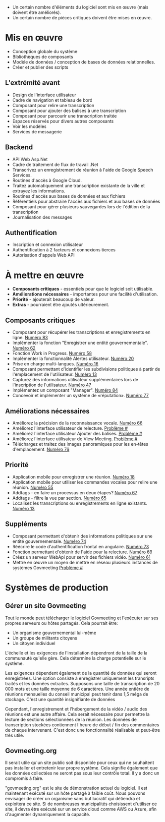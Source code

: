 
<ul>
<li> Un certain nombre d&#39;éléments du logiciel sont mis en œuvre (mais doivent être améliorés). </li>
<li> Un certain nombre de pièces critiques doivent être mises en œuvre. </li>
</ul><h1> Mis en œuvre </h1>
<ul>
<li> Conception globale du système </li>
<li> Bibliothèques de composants </li>
<li> Modèle de données / conception de bases de données relationnelles. </li>
<li> Créer et publier des scripts </li>
</ul><h2> L&#39;extrémité avant </h2>
<ul>
<li> Design de l&#39;interface utilisateur </li>
<li> Cadre de navigation et tableau de bord </li>
<li> Composant pour relire une transcription </li>
<li> Composant pour ajouter des balises à une transcription </li>
<li> Composant pour parcourir une transcription traitée </li>
<li> Espaces réservés pour divers autres composants </li>
<li> Voir les modèles </li>
<li> Services de messagerie </li>
</ul><h2> Backend </h2>
<ul>
<li> API Web Asp.Net </li>
<li> Cadre de traitement de flux de travail .Net </li>
<li> Transcrivez un enregistrement de réunion à l&#39;aide de Google Speech Services. </li>
<li> Routines d&#39;accès à Google Cloud. </li>
<li> Traitez automatiquement une transcription existante de la ville et extrayez les informations. </li>
<li> Routines d&#39;accès aux bases de données et aux fichiers </li>
<li> Référentiels pour abstraire l&#39;accès aux fichiers et aux bases de données </li>
<li> Composant pour gérer plusieurs sauvegardes lors de l&#39;édition de la transcription </li>
<li> Journalisation des messages </li>
</ul><h2> Authentification </h2>
<ul>
<li> Inscription et connexion utilisateur </li>
<li> Authentification à 2 facteurs et connexions tierces </li>
<li> Autorisation d&#39;appels Web API </li>
</ul><h1> À mettre en œuvre </h1>
<ul>
<li> <b>Composants critiques</b> - essentiels pour que le logiciel soit utilisable. </li>
<li> <b>Améliorations nécessaires</b> - importantes pour une facilité d&#39;utilisation. </li>
<li> <b>Priorité</b> - ajouterait beaucoup de valeur. </li>
<li> <b>Extras</b> - pourraient être ajoutés ultérieurement. </li>
</ul><h2> Composants critiques </h2>
<ul>
<li> Composant pour récupérer les transcriptions et enregistrements en ligne. <a href="https://github.com/govmeeting/govmeeting/issues/83">Numéro 83</a> </li>
<li> Implémenter la fonction "Enregistrer une entité gouvernementale". <a href="https://github.com/govmeeting/govmeeting/issues/62">Numéro 62</a> </li>
<li> Fonction Work in Progress. <a href="https://github.com/govmeeting/govmeeting/issues/58">Numéro 58</a> </li>
<li> Implémenter la fonctionnalité Alertes utilisateur. <a href="https://github.com/govmeeting/govmeeting/issues/20">Numéro 20</a> </li>
<li> Prise en charge multi-langues. <a href="https://github.com/govmeeting/govmeeting/issues/16">Numéro 16</a> </li>
<li> Composant permettant d&#39;identifier les subdivisions politiques à partir de l&#39;emplacement de l&#39;utilisateur. <a href="https://github.com/govmeeting/govmeeting/issues/13">Numéro 13</a> </li>
<li> Capturez des informations utilisateur supplémentaires lors de l&#39;inscription de l&#39;utilisateur. <a href="https://github.com/govmeeting/govmeeting/issues/47">Numéro 47</a> </li>
<li> Implémentez un composant "Manager". <a href="https://github.com/govmeeting/govmeeting/issues/84">Numéro 84</a> </li>
<li> Concevoir et implémenter un système de «réputation». <a href="https://github.com/govmeeting/govmeeting/issues/77">Numéro 77</a> </li>
</ul><h2> Améliorations nécessaires </h2>
<ul>
<li> Améliorez la précision de la reconnaissance vocale. <a href="https://github.com/govmeeting/govmeeting/issues/66">Numéro 66</a> </li>
<li> Améliorez l&#39;interface utilisateur de relecture. <a href="https://github.com/govmeeting/govmeeting/issues/">Problème #</a> </li>
<li> Améliorez l&#39;interface utilisateur Ajouter des balises. <a href="https://github.com/govmeeting/govmeeting/issues/">Problème #</a> </li>
<li> Améliorez l&#39;interface utilisateur de View Meeting. <a href="https://github.com/govmeeting/govmeeting/issues/">Problème #</a> </li>
<li> Téléchargez et traitez des images panoramiques pour les en-têtes d&#39;emplacement. <a href="https://github.com/govmeeting/govmeeting/issues/76">Numéro 76</a> </li>
</ul><h2> Priorité </h2>
<ul>
<li> Application mobile pour enregistrer une réunion. <a href="https://github.com/govmeeting/govmeeting/issues/18">Numéro 18</a> </li>
<li> Application mobile pour utiliser les commandes vocales pour relire une réunion. <a href="https://github.com/govmeeting/govmeeting/issues/55">Numéro 55</a> </li>
<li> Addtags - en faire un processus en deux étapes? <a href="https://github.com/govmeeting/govmeeting/issues/67">Numéro 67</a> </li>
<li> Addtags - filtre la vue par section. <a href="https://github.com/govmeeting/govmeeting/issues/65">Numéro 65</a> </li>
<li> Localisez les transcriptions ou enregistrements en ligne existants. <a href="https://github.com/govmeeting/govmeeting/issues/13">Numéro 13</a> </li>
</ul><h2> Suppléments </h2>
<ul>
<li> Composant permettant d&#39;obtenir des informations politiques sur une entité gouvernementale. <a href="https://github.com/govmeeting/govmeeting/issues/74">Numéro 74</a> </li>
<li> Réécrire le code d&#39;authentification frontal en angulaire. <a href="https://github.com/govmeeting/govmeeting/issues/73">Numéro 73</a> </li>
<li> Fonction permettant d&#39;obtenir de l&#39;aide pour la relecture. <a href="https://github.com/govmeeting/govmeeting/issues/69">Numéro 69</a> </li>
<li> Créez un serveur WebApi pour servir des fichiers vidéo. <a href="https://github.com/govmeeting/govmeeting/issues/61">Numéro 61</a> </li>
<li> Mettre en œuvre un moyen de mettre en réseau plusieurs instances de systèmes Govmeeting <a href="https://github.com/govmeeting/govmeeting/issues/">Problème #</a> </li>
</ul><h1> Systèmes de production </h1><h2> Gérer un site Govmeeting </h2><p> Tout le monde peut télécharger le logiciel Govmeeting et l&#39;exécuter sur ses propres serveurs ou hôtes partagés. Cela pourrait être: </p>
<ul>
<li> Un organisme gouvernemental lui-même </li>
<li> Un groupe de militants citoyens </li>
<li> Un citoyen individuel </li>
</ul><p> L&#39;échelle et les exigences de l&#39;installation dépendront de la taille de la communauté qu&#39;elle gère. Cela détermine la charge potentielle sur le système. </p><p> Les exigences dépendent également de la quantité de données qui seront enregistrées. Une option consiste à enregistrer uniquement les transripts traités et les données extraites. Supposons une taille de transcription de 20 000 mots et une taille moyenne de 6 caractères. Une année entière de réunions mensuelles du conseil municipal peut tenir dans 1,5 méga de stockage. C&#39;est une quantité insignifiante de données </p><p> Cependant, l&#39;enregistrement et l&#39;hébergement de la vidéo / audio des réunions est une autre affaire. Cela serait nécessaire pour permettre la lecture de sections sélectionnées de la réunion. Les données de transcription stockées contiennent l&#39;heure de début / fin des commentaires de chaque intervenant. C&#39;est donc une fonctionnalité réalisable et peut-être très utile. </p><h2> Govmeeting.org </h2><p> Il serait utile qu&#39;un site public soit disponible pour ceux qui ne souhaitent pas installer et entretenir leur propre système. Cela signifie également que les données collectées ne seront pas sous leur contrôle total. Il y a donc un compromis à faire. </p><p> "govmeeting.org" est le site de démonstration actuel du logiciel. Il est maintenant exécuté sur un hôte partagé à faible coût. Nous pouvons envisager de créer un organisme sans but lucratif qui détiendra et exploitera ce site. Si de nombreuses municipalités choisissent d&#39;utiliser ce site, il devra être exécuté sur un service cloud comme AWS ou Azure, afin d&#39;augmenter dynamiquement la capacité. </p>